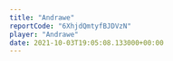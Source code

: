 ```yaml
---
title: "Andrawe"
reportCode: "6XhjdQmtyfBJDVzN"
player: "Andrawe"
date: 2021-10-03T19:05:08.133000+00:00
---
```

